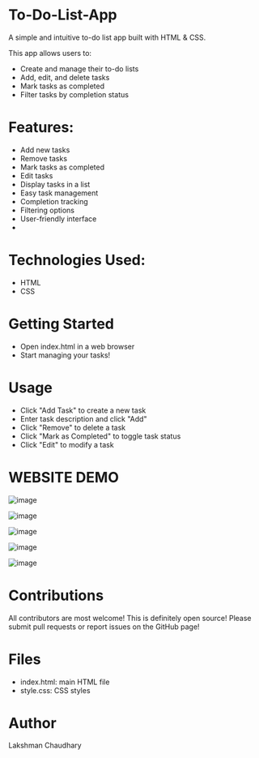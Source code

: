# To-Do-List-App
A simple and intuitive to-do list app built with HTML & CSS.

This app allows users to: 
- Create and manage their to-do lists
- Add, edit, and delete tasks
- Mark tasks as completed
- Filter tasks by completion status
  
# Features:

- Add new tasks
- Remove tasks
- Mark tasks as completed
- Edit tasks
- Display tasks in a list
- Easy task management
- Completion tracking
- Filtering options
- User-friendly interface
- 
# Technologies Used:
- HTML
- CSS

# Getting Started

- Open index.html in a web browser
- Start managing your tasks!

# Usage

- Click "Add Task" to create a new task
- Enter task description and click "Add"
- Click "Remove" to delete a task
- Click "Mark as Completed" to toggle task status
- Click "Edit" to modify a task

# WEBSITE DEMO
![image](https://github.com/user-attachments/assets/51de9245-24fb-42c3-a7c4-9dbf48129637)

![image](https://github.com/user-attachments/assets/a3333d1f-d785-4776-97cd-a2cee6843f58)

![image](https://github.com/user-attachments/assets/4813ab1d-5b75-4a05-acf9-8fe5ea6574e3)

![image](https://github.com/user-attachments/assets/4c745843-a48e-4f3b-a96c-f12b32182552)

![image](https://github.com/user-attachments/assets/901593c3-8a98-42a1-b2b6-ecb38df057c6)


# Contributions
All contributors are most welcome! This is definitely open source! Please submit pull requests or report issues on the GitHub page!


# Files

- index.html: main HTML file
- style.css: CSS styles


# Author

Lakshman Chaudhary
